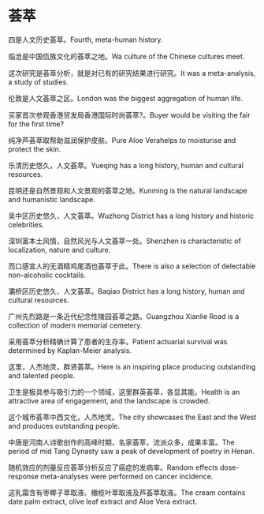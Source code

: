 # 荟萃

<p><span class="chinese">四是人文历史荟萃。</span><span class="english">Fourth, meta-human history.</span></p>

<p><span class="chinese">临沧是中国佤族文化的荟萃之地。</span><span class="english">Wa culture of the Chinese cultures meet.</span></p>

<p><span class="chinese">这次研究是荟萃分析，就是对已有的研究结果进行研究。</span><span class="english">It was a meta-analysis, a study of studies.</span></p>

<p><span class="chinese">伦敦是人文荟萃之区。</span><span class="english">London was the biggest aggregation of human life.</span></p>

<p><span class="chinese">买家首次参观香港贸发局香港国际时尚荟萃?。</span><span class="english">Buyer would be visiting the fair for the first time?</span></p>

<p><span class="chinese">纯净芦荟萃取帮助滋润保护皮肤。</span><span class="english">Pure Aloe Verahelps to moisturise and protect the skin.</span></p>

<p><span class="chinese">乐清历史悠久，人文荟萃。</span><span class="english">Yueqing has a long history, human and cultural resources.</span></p>

<p><span class="chinese">昆明还是自然景观和人文景观的荟萃之地。</span><span class="english">Kunming is the natural landscape and humanistic landscape.</span></p>

<p><span class="chinese">吴中区历史悠久，人文荟萃。</span><span class="english">Wuzhong District has a long history and historic celebrities.</span></p>

<p><span class="chinese">深圳富本土风情，自然风光与人文荟萃一处。</span><span class="english">Shenzhen is characteristic of localization, nature and culture.</span></p>

<p><span class="chinese">而口感宜人的无酒精鸡尾酒也荟萃于此。</span><span class="english">There is also a selection of delectable non-alcoholic cocktails.</span></p>

<p><span class="chinese">灞桥区历史悠久、人文荟萃。</span><span class="english">Baqiao District has a long history, human and cultural resources.</span></p>

<p><span class="chinese">广州先烈路是一条近代纪念性陵园荟萃之路。</span><span class="english">Guangzhou Xianlie Road is a collection of modern memorial cemetery.</span></p>

<p><span class="chinese">采用荟萃分析精确计算了患者的生存率。</span><span class="english">Patient actuarial survival was determined by Kaplan-Meier analysis.</span></p>

<p><span class="chinese">这里，人杰地灵，群贤荟萃。</span><span class="english">Here is an inspiring place producing outstanding and talented people.</span></p>

<p><span class="chinese">卫生是极具参与吸引力的一个领域，这里群英荟萃，各显其能。</span><span class="english">Health is an attractive area of engagement, and the landscape is crowded.</span></p>

<p><span class="chinese">这个城市荟萃中西文化，人杰地灵。</span><span class="english">The city showcases the East and the West and produces outstanding people.</span></p>

<p><span class="chinese">中唐是河南人诗歌创作的高峰时期，名家荟萃，流派众多，成果丰富。</span><span class="english">The period of mid Tang Dynasty saw a peak of development of poetry in Henan.</span></p>

<p><span class="chinese">随机效应的剂量反应荟萃分析反应了癌症的发病率。</span><span class="english">Random effects dose-response meta-analyses were performed on cancer incidence.</span></p>

<p><span class="chinese">这乳霜含有枣椰子萃取液、橄榄叶萃取液及芦荟萃取液。</span><span class="english">The cream contains date palm extract, olive leaf extract and Aloe Vera extract.</span></p>

